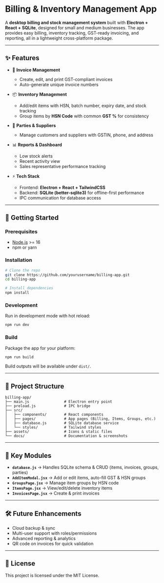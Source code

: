 # Billing & Inventory Management App  

A **desktop billing and stock management system** built with **Electron + React + SQLite**, designed for small and medium businesses. The app provides easy billing, inventory tracking, GST-ready invoicing, and reporting, all in a lightweight cross-platform package.  

---

## ✨ Features  
- 🧾 **Invoice Management**  
  - Create, edit, and print GST-compliant invoices  
  - Auto-generate unique invoice numbers  

- 📦 **Inventory Management**  
  - Add/edit items with HSN, batch number, expiry date, and stock tracking  
  - Group items by **HSN Code** with common **GST %** for consistency  

- 👥 **Parties & Suppliers**  
  - Manage customers and suppliers with GSTIN, phone, and address  

- 📊 **Reports & Dashboard**  
  - Low stock alerts  
  - Recent activity view  
  - Sales representative performance tracking  

- ⚡ **Tech Stack**  
  - Frontend: **Electron + React + TailwindCSS**  
  - Backend: **SQLite (better-sqlite3)** for offline-first performance  
  - IPC communication for database access  

---

## 🚀 Getting Started  

### Prerequisites  
- [Node.js](https://nodejs.org/) >= 16  
- npm or yarn  

### Installation  
```bash
# Clone the repo
git clone https://github.com/yourusername/billing-app.git
cd billing-app

# Install dependencies
npm install
```

### Development  
Run in development mode with hot reload:  
```bash
npm run dev
```

### Build  
Package the app for your platform:  
```bash
npm run build
```

Build outputs will be available under `dist/`.  

---

## 📂 Project Structure  

```
billing-app/
├── main.js                # Electron entry point
├── preload.js             # IPC bridge
├── src/
│   ├── components/        # React components
│   ├── pages/             # App pages (Billing, Items, Groups, etc.)
│   ├── database.js        # SQLite database service
│   └── styles/            # Tailwind styles
├── assets/                # Icons & static files
└── docs/                  # Documentation & screenshots
```

---

## 🧩 Key Modules  

- **`database.js`** → Handles SQLite schema & CRUD (items, invoices, groups, parties)  
- **`AddItemModal.jsx`** → Add or edit items, auto-fill GST & HSN groups  
- **`GroupsPage.jsx`** → Manage item groups by HSN code  
- **`ItemsPage.jsx`** → View/edit/delete inventory items  
- **`InvoicesPage.jsx`** → Create & print invoices  

---

## 🛠️ Future Enhancements  
- Cloud backup & sync  
- Multi-user support with roles/permissions  
- Advanced reporting & analytics  
- QR code on invoices for quick validation  

---

## 📜 License  
This project is licensed under the MIT License.  

